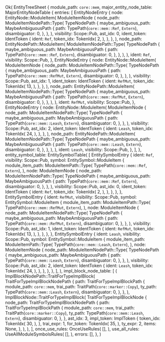 Ok(
    EntityTreeSheet {
        module_path: `core::mem`,
        major_entity_node_table: MajorEntityNodeTable {
            entries: [
                EntityNodeEntry {
                    node: EntityNode::ModuleItem(
                        ModuleItemNode {
                            node_path: ModuleItemNodePath::Type(
                                TypeNodePath {
                                    maybe_ambiguous_path: MaybeAmbiguousPath {
                                        path: TypePath(`core::mem::Ref`, `Extern`),
                                        disambiguator: 0,
                                    },
                                },
                            ),
                            visibility: Scope::Pub,
                            ast_idx: 0,
                            ident_token: IdentToken {
                                ident: `Ref`,
                                token_idx: TokenIdx(
                                    2,
                                ),
                            },
                        },
                    ),
                    node_path: EntityNodePath::ModuleItem(
                        ModuleItemNodePath::Type(
                            TypeNodePath {
                                maybe_ambiguous_path: MaybeAmbiguousPath {
                                    path: TypePath(`core::mem::Ref`, `Extern`),
                                    disambiguator: 0,
                                },
                            },
                        ),
                    ),
                    ident: `Ref`,
                    visibility: Scope::Pub,
                },
                EntityNodeEntry {
                    node: EntityNode::ModuleItem(
                        ModuleItemNode {
                            node_path: ModuleItemNodePath::Type(
                                TypeNodePath {
                                    maybe_ambiguous_path: MaybeAmbiguousPath {
                                        path: TypePath(`core::mem::RefMut`, `Extern`),
                                        disambiguator: 0,
                                    },
                                },
                            ),
                            visibility: Scope::Pub,
                            ast_idx: 1,
                            ident_token: IdentToken {
                                ident: `RefMut`,
                                token_idx: TokenIdx(
                                    13,
                                ),
                            },
                        },
                    ),
                    node_path: EntityNodePath::ModuleItem(
                        ModuleItemNodePath::Type(
                            TypeNodePath {
                                maybe_ambiguous_path: MaybeAmbiguousPath {
                                    path: TypePath(`core::mem::RefMut`, `Extern`),
                                    disambiguator: 0,
                                },
                            },
                        ),
                    ),
                    ident: `RefMut`,
                    visibility: Scope::Pub,
                },
                EntityNodeEntry {
                    node: EntityNode::ModuleItem(
                        ModuleItemNode {
                            node_path: ModuleItemNodePath::Type(
                                TypeNodePath {
                                    maybe_ambiguous_path: MaybeAmbiguousPath {
                                        path: TypePath(`core::mem::Leash`, `Extern`),
                                        disambiguator: 0,
                                    },
                                },
                            ),
                            visibility: Scope::Pub,
                            ast_idx: 2,
                            ident_token: IdentToken {
                                ident: `Leash`,
                                token_idx: TokenIdx(
                                    24,
                                ),
                            },
                        },
                    ),
                    node_path: EntityNodePath::ModuleItem(
                        ModuleItemNodePath::Type(
                            TypeNodePath {
                                maybe_ambiguous_path: MaybeAmbiguousPath {
                                    path: TypePath(`core::mem::Leash`, `Extern`),
                                    disambiguator: 0,
                                },
                            },
                        ),
                    ),
                    ident: `Leash`,
                    visibility: Scope::Pub,
                },
            ],
        },
        entity_symbol_table: EntitySymbolTable(
            [
                EntitySymbolEntry {
                    ident: `Ref`,
                    visibility: Scope::Pub,
                    symbol: EntitySymbol::ModuleItem {
                        module_item_path: ModuleItemPath::Type(
                            TypePath(`core::mem::Ref`, `Extern`),
                        ),
                        node: ModuleItemNode {
                            node_path: ModuleItemNodePath::Type(
                                TypeNodePath {
                                    maybe_ambiguous_path: MaybeAmbiguousPath {
                                        path: TypePath(`core::mem::Ref`, `Extern`),
                                        disambiguator: 0,
                                    },
                                },
                            ),
                            visibility: Scope::Pub,
                            ast_idx: 0,
                            ident_token: IdentToken {
                                ident: `Ref`,
                                token_idx: TokenIdx(
                                    2,
                                ),
                            },
                        },
                    },
                },
                EntitySymbolEntry {
                    ident: `RefMut`,
                    visibility: Scope::Pub,
                    symbol: EntitySymbol::ModuleItem {
                        module_item_path: ModuleItemPath::Type(
                            TypePath(`core::mem::RefMut`, `Extern`),
                        ),
                        node: ModuleItemNode {
                            node_path: ModuleItemNodePath::Type(
                                TypeNodePath {
                                    maybe_ambiguous_path: MaybeAmbiguousPath {
                                        path: TypePath(`core::mem::RefMut`, `Extern`),
                                        disambiguator: 0,
                                    },
                                },
                            ),
                            visibility: Scope::Pub,
                            ast_idx: 1,
                            ident_token: IdentToken {
                                ident: `RefMut`,
                                token_idx: TokenIdx(
                                    13,
                                ),
                            },
                        },
                    },
                },
                EntitySymbolEntry {
                    ident: `Leash`,
                    visibility: Scope::Pub,
                    symbol: EntitySymbol::ModuleItem {
                        module_item_path: ModuleItemPath::Type(
                            TypePath(`core::mem::Leash`, `Extern`),
                        ),
                        node: ModuleItemNode {
                            node_path: ModuleItemNodePath::Type(
                                TypeNodePath {
                                    maybe_ambiguous_path: MaybeAmbiguousPath {
                                        path: TypePath(`core::mem::Leash`, `Extern`),
                                        disambiguator: 0,
                                    },
                                },
                            ),
                            visibility: Scope::Pub,
                            ast_idx: 2,
                            ident_token: IdentToken {
                                ident: `Leash`,
                                token_idx: TokenIdx(
                                    24,
                                ),
                            },
                        },
                    },
                },
            ],
        ),
        impl_block_node_table: [
            (
                ImplBlockNodePath::TraitForTypeImplBlock(
                    TraitForTypeImplBlockNodePath {
                        path: TraitForTypeImplBlockPath {
                            module_path: `core::mem`,
                            trai_path: TraitPath(`core::marker::Copy`),
                            ty_path: TypePath(`core::mem::Leash`, `Extern`),
                            disambiguator: 0,
                        },
                    },
                ),
                ImplBlockNode::TraitForTypeImplBlock(
                    TraitForTypeImplBlockNode {
                        node_path: TraitForTypeImplBlockNodePath {
                            path: TraitForTypeImplBlockPath {
                                module_path: `core::mem`,
                                trai_path: TraitPath(`core::marker::Copy`),
                                ty_path: TypePath(`core::mem::Leash`, `Extern`),
                                disambiguator: 0,
                            },
                        },
                        ast_idx: 3,
                        impl_token: ImplToken {
                            token_idx: TokenIdx(
                                30,
                            ),
                        },
                        trai_expr: 1,
                        for_token: TokenIdx(
                            35,
                        ),
                        ty_expr: 2,
                        items: None,
                    },
                ),
            ),
        ],
        once_use_rules: OnceUseRules(
            [],
        ),
        use_all_rules: UseAllModuleSymbolsRules(
            [],
        ),
        errors: [],
    },
)
